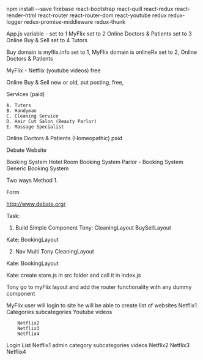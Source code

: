  npm install --save firebase react-bootstrap react-quill react-redux react-render-html react-router react-router-dom react-youtube redux  redux-logger redux-promise-middleware redux-thunk
 
 
 App.js
 	variable - set to 1
		MyFlix
	set to 2
		Online Doctors & Patients 
	set to 3
		Online Buy & Sell
	set to 4
		Tutors 
		
		
Buy
	domain is myflix.info
		set to 1, MyFlix
	domain is onlineRx
		set to 2, 
			Online Doctors & Patients


MyFlix - Netflix (youtube videos)
free

Online Buy & Sell
	new or old, put posting,
free,  
	
Services (paid)

	A. Tutors 
	B. Handyman
	C. Cleaning Service
	D. Hair Cut Salon (Beauty Parlor)
	E. Massage Specialist

Online Doctors & Patients (Homeopathic)
paid

Debate Website

Booking System
	Hotel Room Booking System
	Parlor - Booking System
	Generic Booking System
	
	
Two ways
Method 1.



Form


http://www.debate.org/







Task:
1. Build Simple Component
Tony: 
	CleaningLayout
	BuySellLayout
	
Kate:
	BookingLayout
	
2. Nav Multi
Tony
	CleaningLayout
	
Kate:
	BookingLayout



Kate:
create store.js in src folder
and call it in index.js

Tony
go to myFlix layout
and add the router functionality with any dummy component





MyFlix
	user will login to site
	he will be able to create list of websites
		Netflix1
			Categories
				subcategories
			Youtube videos
			
		Netflix2
		Netflix3
		Netflix4

Login
	List
		Netflix1
			admin
				category
				subcategories
				videos
		Netflix2
		Netflix3
		Netflix4







